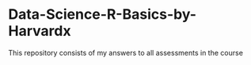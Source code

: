 # Data-Science-R-Basics-by-Harvardx
This repository consists of my answers to all assessments in the course
